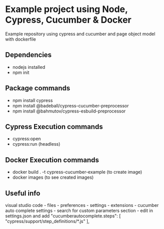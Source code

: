 # Example project using Node, Cypress, Cucumber & Docker
Example repository using cypress and cucumber and page object model with dockerfile

## Dependencies
- nodejs installed
- npm init

## Package commands
- npm install cypress
- npm install @badeball/cypress-cucumber-preprocessor 
- npm install @bahmutov/cypress-esbuild-preprocessor

## Cypress Execution commands
- cypress:open
- cypress:run (headless)

## Docker Execution commands
- docker build . -t cypress-cucumber-example (to create image)
- docker images (to see created images)



## Useful info
visual studio code - files - preferences - settings - extensions - cucumber auto complete settings - search for custom parameters section - edit in settings.json and add
"cucumberautocomplete.steps": [
        "cypress/support/step_definitions/*.js"
],